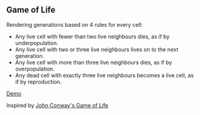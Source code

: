 ## Game of Life

Rendering generations based on 4 rules for every cell:

- Any live cell with fewer than two live neighbours dies, as if by underpopulation.
- Any live cell with two or three live neighbours lives on to the next generation.
- Any live cell with more than three live neighbours dies, as if by overpopulation.
- Any dead cell with exactly three live neighbours becomes a live cell, as if by reproduction.

[Demo](https://build-4xzyqepdw.now.sh/#)

Inspired by [John Conway's Game of Life](https://en.wikipedia.org/wiki/Conway%27s_Game_of_Life)
